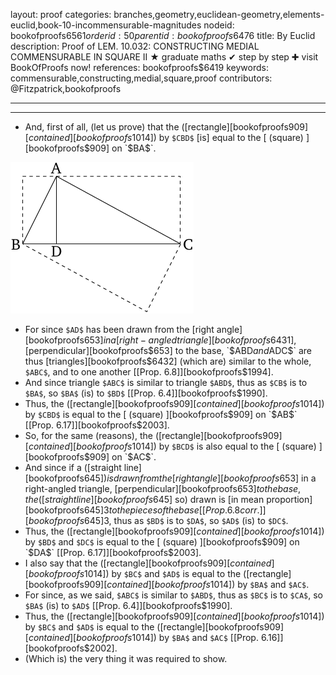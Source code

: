 layout: proof
categories: branches,geometry,euclidean-geometry,elements-euclid,book-10-incommensurable-magnitudes
nodeid: bookofproofs$6561
orderid: 50
parentid: bookofproofs$6476
title: By Euclid
description:  Proof of LEM. 10.032: CONSTRUCTING MEDIAL COMMENSURABLE IN SQUARE II &#9733; graduate maths &#10004; step by step &#10010; visit BookOfProofs now!
references: bookofproofs$6419
keywords: commensurable,constructing,medial,square,proof
contributors: @Fitzpatrick,bookofproofs

---


---



* And, first of all, (let us prove) that the ([rectangle][bookofproofs$909] [contained][bookofproofs$1014]) by `$CBD$` [is] equal to the [ (square) ][bookofproofs$909] on `$BA$`.

![fig032ae](https://github.com/bookofproofs/bookofproofs.github.io/blob/main/_sources/_assets/images/euclid/Book10/fig032ae.png?raw=true)

* For since `$AD$` has been drawn from the [right angle][bookofproofs$653] in a [right-angled triangle][bookofproofs$6431], [perpendicular][bookofproofs$653] to the base, `$ABD$` and `$ADC$` are thus [triangles][bookofproofs$6432] (which are) similar to the whole, `$ABC$`, and to one another [[Prop. 6.8]][bookofproofs$1994].
* And since triangle `$ABC$` is similar to triangle `$ABD$`, thus as `$CB$` is to `$BA$`, so `$BA$` (is) to `$BD$` [[Prop. 6.4]][bookofproofs$1990].
* Thus, the ([rectangle][bookofproofs$909] [contained][bookofproofs$1014]) by `$CBD$` is equal to the [ (square) ][bookofproofs$909] on `$AB$` [[Prop. 6.17]][bookofproofs$2003].
* So, for the same (reasons), the ([rectangle][bookofproofs$909] [contained][bookofproofs$1014]) by `$BCD$` is also equal to the [ (square) ][bookofproofs$909] on `$AC$`.
* And since if a ([straight line][bookofproofs$645]) is drawn from the [right angle][bookofproofs$653] in a right-angled triangle, [perpendicular][bookofproofs$653] to the base, the ([straight line][bookofproofs$645] so) drawn is [in mean proportion][bookofproofs$645]3 to the pieces of the base [ [Prop. 6.8 corr.] ][bookofproofs$645]3, thus as `$BD$` is to `$DA$`, so `$AD$` (is) to `$DC$`.
* Thus, the ([rectangle][bookofproofs$909] [contained][bookofproofs$1014]) by `$BD$` and `$DC$` is equal to the [ (square) ][bookofproofs$909] on `$DA$` [[Prop. 6.17]][bookofproofs$2003].
* I also say that the ([rectangle][bookofproofs$909] [contained][bookofproofs$1014]) by `$BC$` and `$AD$` is equal to the ([rectangle][bookofproofs$909] [contained][bookofproofs$1014]) by `$BA$` and `$AC$`.
* For since, as we said, `$ABC$` is similar to `$ABD$`, thus as `$BC$` is to `$CA$`, so `$BA$` (is) to `$AD$` [[Prop. 6.4]][bookofproofs$1990].
* Thus, the ([rectangle][bookofproofs$909] [contained][bookofproofs$1014]) by `$BC$` and `$AD$` is equal to the ([rectangle][bookofproofs$909] [contained][bookofproofs$1014]) by `$BA$` and `$AC$` [[Prop. 6.16]][bookofproofs$2002].
* (Which is) the very thing it was required to show.
